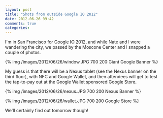 ```yaml
---
layout: post
title: "Shots from outside Google IO 2012"
date: 2012-06-26 09:42
comments: true
categories: 
---
```


I'm in San Francisco for [Google IO 2012](https://developers.google.com/events/io/), and while Nate and I were wandering the city, we passed by the Moscone Center and I snapped a couple of photos.

{% img /images/2012/06/26/window.JPG 700 200 Giant Google Banner %}

My guess is that there will be a Nexus tablet (see the Nexus banner on the third floor), with NFC and Google Wallet, and then attendees will get to test the tap-to-pay out at the Google Wallet sponsored Google Store.

{% img /images/2012/06/26/nexus.JPG 700 200 Nexus Banner %}

{% img /images/2012/06/26/wallet.JPG 700 200 Google Store %}

We'll certainly find out tomorrow though! 